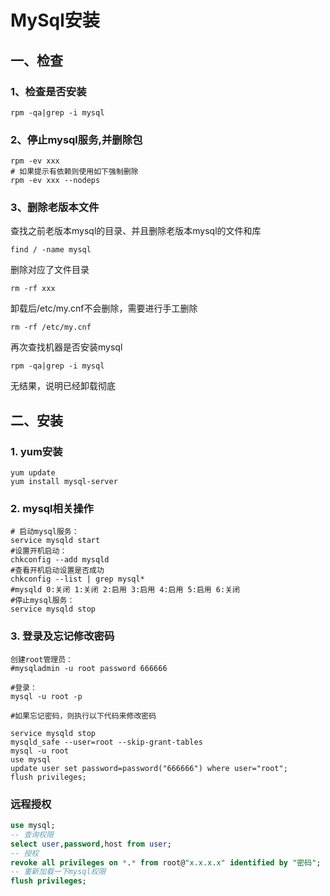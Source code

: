# MySql安装

##  一、检查

### 1、检查是否安装

```shell
rpm -qa|grep -i mysql
```

### 2、停止mysql服务,并删除包

```shell
rpm -ev xxx
# 如果提示有依赖则使用如下强制删除
rpm -ev xxx --nodeps  
```

### 3、删除老版本文件

查找之前老版本mysql的目录、并且删除老版本mysql的文件和库

```shell
find / -name mysql 
```

删除对应了文件目录

```shell
rm -rf xxx
```

卸载后/etc/my.cnf不会删除，需要进行手工删除

```shell
rm -rf /etc/my.cnf  
```

再次查找机器是否安装mysql

```shell
rpm -qa|grep -i mysql  
```

无结果，说明已经卸载彻底

## 二、安装

### 1. yum安装

```shell
yum update
yum install mysql-server
```

### 2. mysql相关操作

```shell
# 启动mysql服务：
service mysqld start
#设置开机启动：
chkconfig --add mysqld
#查看开机启动设置是否成功
chkconfig --list | grep mysql*
#mysqld 0:关闭 1:关闭 2:启用 3:启用 4:启用 5:启用 6:关闭
#停止mysql服务：
service mysqld stop
```

### 3. 登录及忘记修改密码

```shell
创建root管理员：
#mysqladmin -u root password 666666

#登录：
mysql -u root -p

#如果忘记密码，则执行以下代码来修改密码

service mysqld stop
mysqld_safe --user=root --skip-grant-tables
mysql -u root
use mysql
update user set password=password("666666") where user="root";
flush privileges;
```

### 远程授权

```sql
use mysql;
-- 查询权限
select user,password,host from user;
-- 授权
revoke all privileges on *.* from root@"x.x.x.x" identified by "密码";
-- 重新加载一下mysql权限
flush privileges;
```

